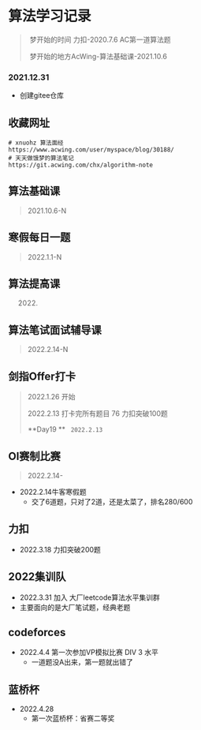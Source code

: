 # 算法学习记录

>​	梦开始的时间 力扣-2020.7.6 AC第一道算法题
>
>​	梦开始的地方AcWing-算法基础课-2021.10.6

### 2021.12.31

+ 创建gitee仓库



## 收藏网址

```shell
# xnuohz 算法面经
https://www.acwing.com/user/myspace/blog/30188/
# 天天做饿梦的算法笔记
https://git.acwing.com/chx/algorithm-note

```



## 算法基础课

> 2021.10.6-N



## 寒假每日一题

>2022.1.1-N



## 算法提高课

> 2022.



## 算法笔试面试辅导课

> 2022.2.14-N



## 剑指Offer打卡

>2022.1.26 开始
>
>2022.2.13 打卡完所有题目  76   力扣突破100题
>
>**Day19 **  ` 2022.2.13`



## OI赛制比赛

> 2022.2.14-

- 2022.2.14牛客寒假题
  - 交了6道题，只对了2道，还是太菜了，排名280/600

## 力扣

- 2022.3.18 力扣突破200题

## 2022集训队

- 2022.3.31 加入  大厂leetcode算法水平集训群
- 主要面向的是大厂笔试题，经典老题

## codeforces

- 2022.4.4 第一次参加VP模拟比赛 DIV 3 水平
  - 一道题没A出来，第一题就出错了

## 蓝桥杯

- 2022.4.28
  - 第一次蓝桥杯：省赛二等奖